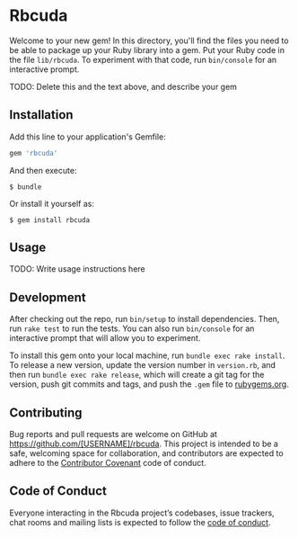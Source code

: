 # Rbcuda

Welcome to your new gem! In this directory, you'll find the files you need to be able to package up your Ruby library into a gem. Put your Ruby code in the file `lib/rbcuda`. To experiment with that code, run `bin/console` for an interactive prompt.

TODO: Delete this and the text above, and describe your gem

## Installation

Add this line to your application's Gemfile:

```ruby
gem 'rbcuda'
```

And then execute:

    $ bundle

Or install it yourself as:

    $ gem install rbcuda

## Usage

TODO: Write usage instructions here

## Development

After checking out the repo, run `bin/setup` to install dependencies. Then, run `rake test` to run the tests. You can also run `bin/console` for an interactive prompt that will allow you to experiment.

To install this gem onto your local machine, run `bundle exec rake install`. To release a new version, update the version number in `version.rb`, and then run `bundle exec rake release`, which will create a git tag for the version, push git commits and tags, and push the `.gem` file to [rubygems.org](https://rubygems.org).

## Contributing

Bug reports and pull requests are welcome on GitHub at https://github.com/[USERNAME]/rbcuda. This project is intended to be a safe, welcoming space for collaboration, and contributors are expected to adhere to the [Contributor Covenant](http://contributor-covenant.org) code of conduct.

## Code of Conduct

Everyone interacting in the Rbcuda project’s codebases, issue trackers, chat rooms and mailing lists is expected to follow the [code of conduct](https://github.com/[USERNAME]/rbcuda/blob/master/CODE_OF_CONDUCT.md).
